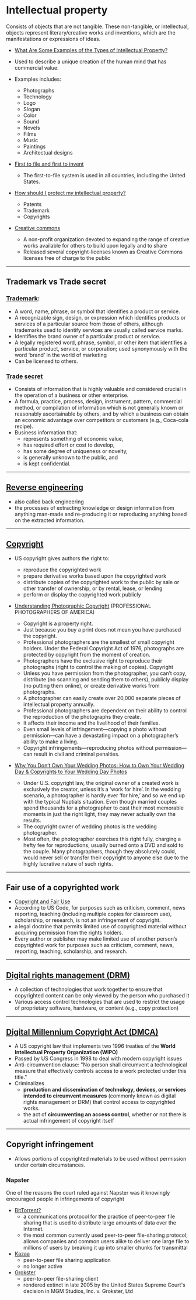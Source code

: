 # Intellectual property

Consists of objects that are not tangible. These non-tangible, or intellectual, objects represent literary/creative works and inventions, which are the manifestations or expressions of ideas.

- [What Are Some Examples of the Types of Intellectual Property?](https://www.rocketlawyer.com/article/intellectual-property-examples-types-ps.rl)
- Used to describe a unique creation of the human mind that has commercial value.
- Examples includes:
  + Photographs
  + Technology
  + Logo
  + Slogan
  + Color
  + Sound
  + Novels
  + Films
  + Music
  + Paintings
  + Architectual designs

- [First to file and first to invent](https://en.wikipedia.org/wiki/First_to_file_and_first_to_invent)
  + The first-to-file system is used in all countries, including the United States.

- [How should I protect my intellectual property?](http://www.stopfakes.gov/faqs/how-should-i-protect-my-intellectual-property)
  + Patents
  + Trademark
  + Copyrights

- [Creative commons](https://creativecommons.org/)
  + A non-profit organization devoted to expanding the range of creative works available for others to build upon legally and to share
  + Released several copyright-licenses known as Creative Commons licenses free of charge to the public

---

## Trademark vs Trade secret

### [Trademark](https://en.wikipedia.org/wiki/Trademark):
- A word, name, phrase, or symbol that identifies a product or service.
- A recognizable sign, design, or expression which identifies products or services of a particular source from those of others, although trademarks used to identify services are usually called service marks.
- Identifies the brand owner of a particular product or service.
- A legally registered word, phrase, symbol, or other item that identifies a particular product, service, or corporation; used synonymously with the word ‘brand’ in the world of marketing
- Can be licensed to others.

### [Trade secret](https://en.wikipedia.org/wiki/Trade_secret)
- Consists of information that is highly valuable and considered crucial in the operation of a business or other enterprise.
- A formula, practice, process, design, instrument, pattern, commercial method, or compilation of information which is not generally known or reasonably ascertainable by others, and by which a business can obtain an economic advantage over competitors or customers (e.g., Coca-cola recipe).
- Business information that:
  + represents something of economic value,
  + has required effort or cost to develop,
  + has some degree of uniqueness or novelty,
  + is generally unknown to the public, and
  + is kept confidential.

---

## [Reverse engineering](https://en.wikipedia.org/wiki/Reverse_engineering)
- also called back engineering
- the processes of extracting knowledge or design information from anything man-made and re-producing it or reproducing anything based on the extracted information.

---

## [Copyright](https://en.wikipedia.org/wiki/Copyright)

- US copyright gives authors the right to:
    + reproduce the copyrighted work
    + prepare derivative works based upon the copyrighted work
    + distribute copies of the copyrighted work to the public by sale or other transfer of ownership, or by rental, lease, or lending
    + perform or display the copyrighted work publicly

- [Understanding Photographic Copyright](http://www.ppa.com/content.cfm?ItemNumber=1720) (PROFESSIONAL PHOTOGRAPHERS OF AMERICA)
    + Copyright is a property right.
    + Just because you buy a print does not mean you have purchased the copyright.
    + Professional photographers are the smallest of small copyright holders.
    Under the Federal Copyright Act of 1976, photographs are protected by copyright from the moment of creation.
    + Photographers have the exclusive right to reproduce their photographs (right to control the making of copies). Copyright
    + Unless you have permission from the photographer, you can’t copy, distribute (no scanning and sending them to others), publicly display (no putting them online), or create derivative works from photographs.
    + A photographer can easily create over 20,000 separate pieces of intellectual property annually.
    + Professional photographers are dependent on their ability to control the reproduction of the photographs they create.
    + It affects their income and the livelihood of their families.
    + Even small levels of infringement—copying a photo without permission—can have a devastating impact on a photographer’s ability to make a living.
    + Copyright infringements—reproducing photos without permission—can result in civil and criminal penalties.

- [Why You Don’t Own Your Wedding Photos: How to Own Your Wedding Day & Copyrights to Your Wedding Day Photos](http://blog.kunvay.com/why-you-dont-own-your-wedding-photos-how-to-own-your-wedding-day-copyrights-to-your-wedding-day-photos/)
    + Under U.S. copyright law, the original owner of a created work is exclusively the creator, unless it’s a ‘work for hire’. In the wedding scenario, a photographer is hardly ever ‘for hire,’ and so we end up with the typical Nuptials situation. Even though married couples spend thousands for a photographer to cast their most memorable moments in just the right light, they may never actually own the results.
    + The copyright owner of wedding photos is the wedding photographer.
    + Most often, the photographer exercises this right fully, charging a hefty fee for reproductions, usually burned onto a DVD and sold to the couple. Many photographers, though they absolutely could, would never sell or transfer their copyright to anyone else due to the highly lucrative nature of such rights.

---

## Fair use of a copyrighted work
- [Copyright and Fair Use](http://ogc.harvard.edu/pages/copyright-and-fair-use)
- According to US Code, for purposes such as criticism, comment, news reporting, teaching (including multiple copies for classroom use), scholarship, or research, is not an infringement of copyright.
- a legal doctrine that permits limited use of copyrighted material without acquiring permission from the rights holders.
- Every author or publisher may make limited use of another person’s copyrighted work for purposes such as criticism, comment, news, reporting, teaching, scholarship, and research.

---

## [Digital rights management (DRM)](https://en.wikipedia.org/wiki/Digital_rights_management)
- A collection of technologies that work together to ensure that copyrighted content can be only viewed by the person who purchased it
- Various access control technologies that are used to restrict the usage of proprietary software, hardware, or content (e.g., copy protection)

---

## [Digital Millennium Copyright Act (DMCA)](https://en.wikipedia.org/wiki/Digital_Millennium_Copyright_Act)
- A US copyright law that implements two 1996 treaties of the **World Intellectual Property Organization (WIPO)**
- Passed by US Congress in 1998 to deal with modern copyright issues
- Anti-circumvention clause: "No person shall circumvent a technological measure that effectively controls access to a work protected under this title."
- Criminalizes
  + **production and dissemination of technology, devices, or services intended to circumvent measures** (commonly known as digital rights management or DRM) that control access to copyrighted works.
  + the act of **circumventing an access control**, whether or not there is actual infringement of copyright itself

---

## Copyright infringement

- Allows portions of copyrighted materials to be used without permission under certain circumstances.

### Napster
One of the reasons the court ruled against Napster was it knowingly encouraged people in infringements of copyright

- [BitTorrent?](https://en.wikipedia.org/wiki/BitTorrent)
    + a communications protocol for the practice of peer-to-peer file sharing that is used to distribute large amounts of data over the Internet.
    + the most common currently used peer-to-peer file-sharing protocol; allows companies and common users alike to deliver one large file to millions of users by breaking it up into smaller chunks for transmittal
- [Kazaa](https://en.wikipedia.org/wiki/Kazaa)
    - peer-to-peer file sharing application
    - no longer active
- [Grokster](https://en.wikipedia.org/wiki/Grokster)
    - peer-to-peer file-sharing client  
    - rendered extinct in late 2005 by the United States Supreme Court's decision in MGM Studios, Inc. v. Grokster, Ltd
